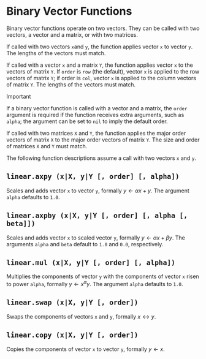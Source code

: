 # Binary Vector Functions

Binary vector functions operate on two vectors. They can be called with two vectors, a vector
and a matrix, or with two matrices.

If called with two vectors `x`and `y`, the function applies vector `x` to vector `y`. The
lengths of the vectors must match.

If called with a vector `x` and a matrix `Y`, the function applies vector `x` to the vectors of
matrix `Y`. If `order` is `row` (the default), vector `x` is applied to the row vectors
of matrix `Y`; if order is `col`, vector `x` is applied to the column vectors of matrix `Y`. The
lengths of the vectors must match.

> [!IMPORTANT]
> If a binary vector function is called with a vector and a matrix, the `order` argument is
> required if the function receives extra arguments, such as `alpha`; the argument can be set to
> `nil` to imply the default order.

If called with two matrices `X` and `Y`, the function applies the major order vectors of matrix
`X` to the major order vectors of matrix `Y`. The size and order of matrices `X` and `Y` must
match.

The following function descriptions assume a call with two vectors `x` and `y`.


## `linear.axpy (x|X, y|Y [, order] [, alpha])`

Scales and adds vector `x` to vector `y`, formally $y \leftarrow \alpha x + y$. The argument
`alpha` defaults to `1.0`.


## `linear.axpby (x|X, y|Y [, order] [, alpha [, beta]])`

Scales and adds vector `x` to scaled vector `y`, formally $y \leftarrow \alpha x + \beta y$. The
arguments `alpha` and `beta` default to `1.0` and `0.0`, respectively.


## `linear.mul (x|X, y|Y [, order] [, alpha])`

Multiplies the components of vector `y` with the components of vector `x` risen to power `alpha`,
formally $y \leftarrow x^\alpha y$. The argument `alpha` defaults to `1.0`.


## `linear.swap (x|X, y|Y [, order])`

Swaps the components of vectors `x` and `y`, formally $x \leftrightarrow y$.


## `linear.copy (x|X, y|Y [, order])`

Copies the components of vector `x` to vector `y`, formally $y \leftarrow x$.
